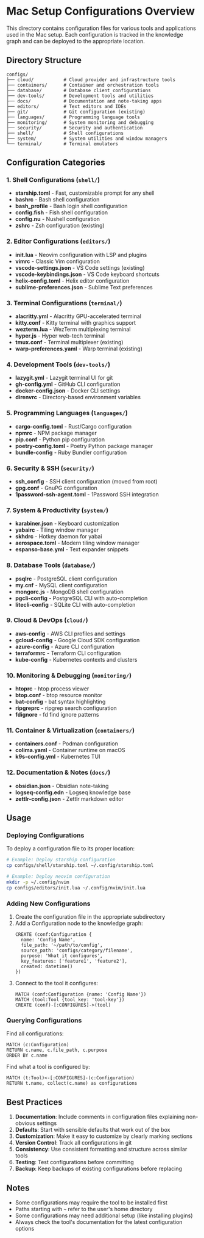 # Mac Setup Configurations Overview

This directory contains configuration files for various tools and applications used in the Mac setup. Each configuration is tracked in the knowledge graph and can be deployed to the appropriate location.

## Directory Structure

```
configs/
├── cloud/           # Cloud provider and infrastructure tools
├── containers/      # Container and orchestration tools
├── database/        # Database client configurations
├── dev-tools/       # Development tools and utilities
├── docs/            # Documentation and note-taking apps
├── editors/         # Text editors and IDEs
├── git/             # Git configuration (existing)
├── languages/       # Programming language tools
├── monitoring/      # System monitoring and debugging
├── security/        # Security and authentication
├── shell/           # Shell configurations
├── system/          # System utilities and window managers
└── terminal/        # Terminal emulators
```

## Configuration Categories

### 1. Shell Configurations (`shell/`)
- **starship.toml** - Fast, customizable prompt for any shell
- **bashrc** - Bash shell configuration
- **bash_profile** - Bash login shell configuration  
- **config.fish** - Fish shell configuration
- **config.nu** - Nushell configuration
- **zshrc** - Zsh configuration (existing)

### 2. Editor Configurations (`editors/`)
- **init.lua** - Neovim configuration with LSP and plugins
- **vimrc** - Classic Vim configuration
- **vscode-settings.json** - VS Code settings (existing)
- **vscode-keybindings.json** - VS Code keyboard shortcuts
- **helix-config.toml** - Helix editor configuration
- **sublime-preferences.json** - Sublime Text preferences

### 3. Terminal Configurations (`terminal/`)
- **alacritty.yml** - Alacritty GPU-accelerated terminal
- **kitty.conf** - Kitty terminal with graphics support
- **wezterm.lua** - WezTerm multiplexing terminal
- **hyper.js** - Hyper web-tech terminal
- **tmux.conf** - Terminal multiplexer (existing)
- **warp-preferences.yaml** - Warp terminal (existing)

### 4. Development Tools (`dev-tools/`)
- **lazygit.yml** - Lazygit terminal UI for git
- **gh-config.yml** - GitHub CLI configuration
- **docker-config.json** - Docker CLI settings
- **direnvrc** - Directory-based environment variables

### 5. Programming Languages (`languages/`)
- **cargo-config.toml** - Rust/Cargo configuration
- **npmrc** - NPM package manager
- **pip.conf** - Python pip configuration
- **poetry-config.toml** - Poetry Python package manager
- **bundle-config** - Ruby Bundler configuration

### 6. Security & SSH (`security/`)
- **ssh_config** - SSH client configuration (moved from root)
- **gpg.conf** - GnuPG configuration
- **1password-ssh-agent.toml** - 1Password SSH integration

### 7. System & Productivity (`system/`)
- **karabiner.json** - Keyboard customization
- **yabairc** - Tiling window manager
- **skhdrc** - Hotkey daemon for yabai
- **aerospace.toml** - Modern tiling window manager
- **espanso-base.yml** - Text expander snippets

### 8. Database Tools (`database/`)
- **psqlrc** - PostgreSQL client configuration
- **my.cnf** - MySQL client configuration
- **mongorc.js** - MongoDB shell configuration
- **pgcli-config** - PostgreSQL CLI with auto-completion
- **litecli-config** - SQLite CLI with auto-completion

### 9. Cloud & DevOps (`cloud/`)
- **aws-config** - AWS CLI profiles and settings
- **gcloud-config** - Google Cloud SDK configuration
- **azure-config** - Azure CLI configuration
- **terraformrc** - Terraform CLI configuration
- **kube-config** - Kubernetes contexts and clusters

### 10. Monitoring & Debugging (`monitoring/`)
- **htoprc** - htop process viewer
- **btop.conf** - btop resource monitor
- **bat-config** - bat syntax highlighting
- **ripgreprc** - ripgrep search configuration
- **fdignore** - fd find ignore patterns

### 11. Container & Virtualization (`containers/`)
- **containers.conf** - Podman configuration
- **colima.yaml** - Container runtime on macOS
- **k9s-config.yml** - Kubernetes TUI

### 12. Documentation & Notes (`docs/`)
- **obsidian.json** - Obsidian note-taking
- **logseq-config.edn** - Logseq knowledge base
- **zettlr-config.json** - Zettlr markdown editor

## Usage

### Deploying Configurations

To deploy a configuration file to its proper location:

```bash
# Example: Deploy starship configuration
cp configs/shell/starship.toml ~/.config/starship.toml

# Example: Deploy neovim configuration
mkdir -p ~/.config/nvim
cp configs/editors/init.lua ~/.config/nvim/init.lua
```

### Adding New Configurations

1. Create the configuration file in the appropriate subdirectory
2. Add a Configuration node to the knowledge graph:
   ```cypher
   CREATE (conf:Configuration {
     name: 'Config Name',
     file_path: '~/path/to/config',
     source_path: 'configs/category/filename',
     purpose: 'What it configures',
     key_features: ['feature1', 'feature2'],
     created: datetime()
   })
   ```
3. Connect to the tool it configures:
   ```cypher
   MATCH (conf:Configuration {name: 'Config Name'})
   MATCH (tool:Tool {tool_key: 'tool-key'})
   CREATE (conf)-[:CONFIGURES]->(tool)
   ```

### Querying Configurations

Find all configurations:
```cypher
MATCH (c:Configuration)
RETURN c.name, c.file_path, c.purpose
ORDER BY c.name
```

Find what a tool is configured by:
```cypher
MATCH (t:Tool)<-[:CONFIGURES]-(c:Configuration)
RETURN t.name, collect(c.name) as configurations
```

## Best Practices

1. **Documentation**: Include comments in configuration files explaining non-obvious settings
2. **Defaults**: Start with sensible defaults that work out of the box
3. **Customization**: Make it easy to customize by clearly marking sections
4. **Version Control**: Track all configurations in git
5. **Consistency**: Use consistent formatting and structure across similar tools
6. **Testing**: Test configurations before committing
7. **Backup**: Keep backups of existing configurations before replacing

## Notes

- Some configurations may require the tool to be installed first
- Paths starting with `~` refer to the user's home directory
- Some configurations may need additional setup (like installing plugins)
- Always check the tool's documentation for the latest configuration options
